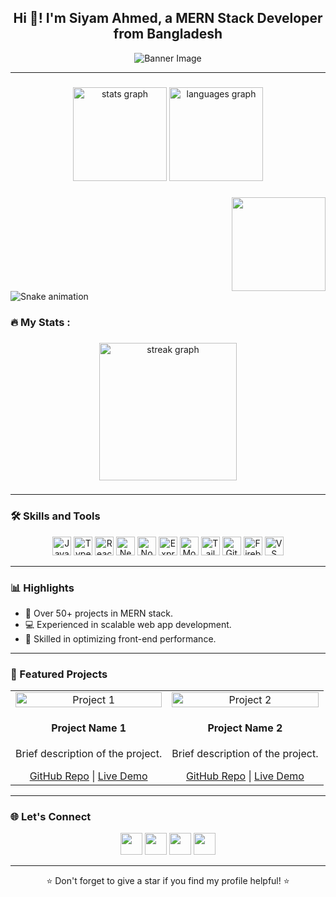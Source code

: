 <h2 align="center">Hi 👋! I'm Siyam Ahmed, a MERN Stack Developer from Bangladesh</h2>

<p align="center">
  <img src="https://user-images.githubusercontent.com/your-image-path/banner-image.png" alt="Banner Image" />
</p>

---

###

<div align="center">
  <img src="https://github-readme-stats.vercel.app/api?username=maurodesouza&hide_title=false&hide_rank=false&show_icons=true&include_all_commits=true&count_private=true&disable_animations=false&theme=dracula&locale=en&hide_border=false" height="150" alt="stats graph"  />
  <img src="https://github-readme-stats.vercel.app/api/top-langs?username=maurodesouza&locale=en&hide_title=false&layout=compact&card_width=320&langs_count=5&theme=dracula&hide_border=false" height="150" alt="languages graph"  />
</div>

###

<img align="right" height="150" src="https://i.imgflip.com/65efzo.gif"  />

###



###

<br clear="both">

<img src="https://raw.githubusercontent.com/maurodesouza/maurodesouza/output/snake.svg" alt="Snake animation" />

###
###

<h3 align="left">🔥   My Stats :</h3>

###

<div align="center">
  <img src="https://streak-stats.demolab.com?user=maurodesouza&locale=en&mode=daily&theme=dark&hide_border=false&border_radius=5&order=3" height="220" alt="streak graph"  />
</div>

###

---

### 🛠 Skills and Tools

<div align="center">
  <img src="https://cdn.jsdelivr.net/gh/devicons/devicon/icons/javascript/javascript-original.svg" height="30" alt="JavaScript" />
  <img src="https://cdn.jsdelivr.net/gh/devicons/devicon/icons/typescript/typescript-original.svg" height="30" alt="TypeScript" />
  <img src="https://cdn.jsdelivr.net/gh/devicons/devicon/icons/react/react-original.svg" height="30" alt="React" />
  <img src="https://cdn.jsdelivr.net/gh/devicons/devicon/icons/nextjs/nextjs-original.svg" height="30" alt="Next.js" />
  <img src="https://cdn.jsdelivr.net/gh/devicons/devicon/icons/nodejs/nodejs-original.svg" height="30" alt="Node.js" />
  <img src="https://cdn.jsdelivr.net/gh/devicons/devicon/icons/express/express-original.svg" height="30" alt="Express" />
  <img src="https://cdn.jsdelivr.net/gh/devicons/devicon/icons/mongodb/mongodb-original.svg" height="30" alt="MongoDB" />
  <img src="https://skillicons.dev/icons?i=tailwind" height="30" alt="TailwindCSS" />
  <img src="https://cdn.jsdelivr.net/gh/devicons/devicon/icons/git/git-original.svg" height="30" alt="Git" />
  <img src="https://cdn.jsdelivr.net/gh/devicons/devicon/icons/firebase/firebase-plain.svg" height="30" alt="Firebase" />
  <img src="https://cdn.jsdelivr.net/gh/devicons/devicon/icons/vscode/vscode-original.svg" height="30" alt="VS Code" />
</div>

---

### 📊 Highlights

- 🌟 Over 50+ projects in MERN stack.
- 💻 Experienced in scalable web app development.
- 🚀 Skilled in optimizing front-end performance.

---

### 📂 Featured Projects

<table>
  <tr>
    <td align="center">
      <img src="https://user-images.githubusercontent.com/your-image-path/project1.png" width="100%" alt="Project 1" />
      <h4>Project Name 1</h4>
      <p>Brief description of the project.</p>
      <a href="https://github.com/your-username/project1" target="_blank">GitHub Repo</a> | <a href="https://your-project1-live-demo.com" target="_blank">Live Demo</a>
    </td>
    <td align="center">
      <img src="https://user-images.githubusercontent.com/your-image-path/project2.png" width="100%" alt="Project 2" />
      <h4>Project Name 2</h4>
      <p>Brief description of the project.</p>
      <a href="https://github.com/your-username/project2" target="_blank">GitHub Repo</a> | <a href="https://your-project2-live-demo.com" target="_blank">Live Demo</a>
    </td>
  </tr>
</table>

---

### 🌐 Let's Connect

<div align="center">
  <a href="https://www.linkedin.com/in/your-profile/" target="_blank"><img src="https://img.shields.io/badge/LinkedIn-0077B5?style=for-the-badge&logo=linkedin&logoColor=white" height="35" /></a>
  <a href="https://github.com/your-username" target="_blank"><img src="https://img.shields.io/badge/GitHub-181717?style=for-the-badge&logo=github&logoColor=white" height="35" /></a>
  <a href="mailto:your-email@gmail.com" target="_blank"><img src="https://img.shields.io/badge/Gmail-D14836?style=for-the-badge&logo=gmail&logoColor=white" height="35" /></a>
  <a href="https://twitter.com/your-twitter-handle" target="_blank"><img src="https://img.shields.io/badge/Twitter-1DA1F2?style=for-the-badge&logo=twitter&logoColor=white" height="35" /></a>
</div>

---

<p align="center">⭐ Don't forget to give a star if you find my profile helpful! ⭐</p>
